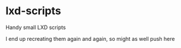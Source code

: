 # lxd-scripts
Handy small LXD scripts

I end up recreating them again and again, so might as well push here
